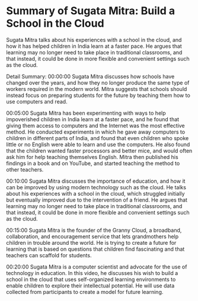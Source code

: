 # Summary of Sugata Mitra: Build a School in the Cloud

Sugata Mitra talks about his experiences with a school in the cloud, and how it has helped children in India learn at a faster pace. He argues that learning may no longer need to take place in traditional classrooms, and that instead, it could be done in more flexible and convenient settings such as the cloud.

Detail Summary: 
00:00:00
Sugata Mitra discusses how schools have changed over the years, and how they no longer produce the same type of workers required in the modern world. Mitra suggests that schools should instead focus on preparing students for the future by teaching them how to use computers and read.

00:05:00
Sugata Mitra has been experimenting with ways to help impoverished children in India learn at a faster pace, and he found that giving them access to computers and the Internet was the most effective method. He conducted experiments in which he gave away computers to children in different parts of India, and found that even children who spoke little or no English were able to learn and use the computers. He also found that the children wanted faster processors and better mice, and would often ask him for help teaching themselves English. Mitra then published his findings in a book and on YouTube, and started teaching the method to other teachers.

00:10:00
Sugata Mitra discusses the importance of education, and how it can be improved by using modern technology such as the cloud. He talks about his experiences with a school in the cloud, which struggled initially but eventually improved due to the intervention of a friend. He argues that learning may no longer need to take place in traditional classrooms, and that instead, it could be done in more flexible and convenient settings such as the cloud.

00:15:00
Sugata Mitra is the founder of the Granny Cloud, a broadband, collaboration, and encouragement service that lets grandmothers help children in trouble around the world. He is trying to create a future for learning that is based on questions that children find fascinating and that teachers can scaffold for students.

00:20:00
Sugata Mitra is a computer scientist and advocate for the use of technology in education. In this video, he discusses his wish to build a school in the cloud that uses self-organized learning environments to enable children to explore their intellectual potential. He will use data collected from participants to create a model for future learning.

